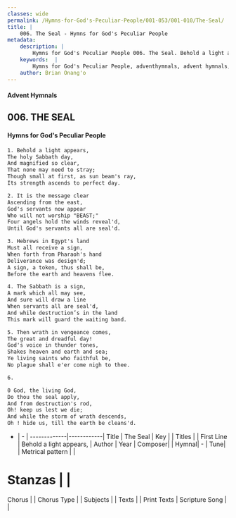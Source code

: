```yaml
---
classes: wide
permalink: /Hymns-for-God's-Peculiar-People/001-053/001-010/The-Seal/
title: |
    006. The Seal - Hymns for God's Peculiar People
metadata:
    description: |
        Hymns for God's Peculiar People 006. The Seal. Behold a light appears, The holy Sabbath day, And magnified so clear, That none may need to stray; Though small at first, as sun beam's ray, Its strength ascends to perfect day.  
    keywords:  |
        Hymns for God's Peculiar People, adventhymnals, advent hymnals, The Seal, Behold a light appears,. 
    author: Brian Onang'o
---
```

#### Advent Hymnals
## 006. THE SEAL
####  Hymns for God's Peculiar People
```txt
1. Behold a light appears,
The holy Sabbath day,
And magnified so clear,
That none may need to stray;
Though small at first, as sun beam's ray,
Its strength ascends to perfect day.

2. It is the message clear
Ascending from the east,
God's servants now appear
Who will not worship "BEAST;"
Four angels hold the winds reveal'd,
Until God's servants all are seal'd.

3. Hebrews in Egypt's land
Must all receive a sign,
When forth from Pharaoh's hand
Deliverance was design'd;
A sign, a token, thus shall be,
Before the earth and heavens flee.

4. The Sabbath is a sign,
A mark which all may see,
And sure will draw a line
When servants all are seal'd,
And while destruction’s in the land
This mark will guard the waiting band.

5. Then wrath in vengeance comes,
The great and dreadful day!
God's voice in thunder tones,
Shakes heaven and earth and sea;
Ye living saints who faithful be,
No plague shall e'er come nigh to thee.

6. 

0 God, the living God,
Do thou the seal apply,
And from destruction's rod,
Oh! keep us lest we die;
And while the storm of wrath descends,
Oh ! hide us, till the earth be cleans'd.


```
- |   -  |
-------------|------------|
Title | The Seal |
Key |  |
Titles |  |
First Line | Behold a light appears, |
Author | 
Year | 
Composer|  |
Hymnal|  - |
Tune|  |
Metrical pattern | |
# Stanzas |  |
Chorus |  |
Chorus Type |  |
Subjects |  |
Texts |  |
Print Texts | 
Scripture Song |  |
    
